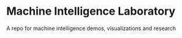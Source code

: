 # Machine Intelligence Laboratory
A repo for machine intelligence demos, visualizations and research
